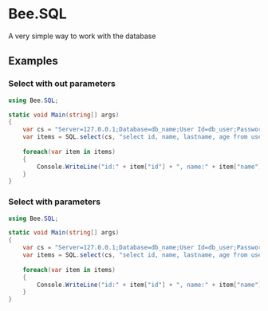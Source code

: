 # Bee.SQL
A very simple way to work with the database

## Examples

### Select with out parameters
```csharp
using Bee.SQL;

static void Main(string[] args)
{
	var cs = "Server=127.0.0.1;Database=db_name;User Id=db_user;Password=db_password;Connection Timeout=15";
    var items = SQL.select(cs, "select id, name, lastname, age from users");
	
	foreach(var item in items)
	{
		Console.WriteLine("id:" + item["id"] + ", name:" + item["name"] + ", lastname:" + item["lastname"] + ", age:" + item["age"]);
	}
}
```

### Select with parameters
```csharp
using Bee.SQL;

static void Main(string[] args)
{
	var cs = "Server=127.0.0.1;Database=db_name;User Id=db_user;Password=db_password;Connection Timeout=15";
    var items = SQL.select(cs, "select id, name, lastname, age from users where id = @userId", new Dictionary<string, object>{{"@id", 1}});
	
	foreach(var item in items)
	{
		Console.WriteLine("id:" + item["id"] + ", name:" + item["name"] + ", lastname:" + item["lastname"] + ", age:" + item["age"]);
	}
}
```